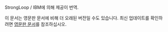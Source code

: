 <p>StrongLoop / IBM에 의해 제공이 번역.</p>

이 문서는 영문판 문서에 비해 더 오래된 버전일 수도 있습니다. 최신 업데이트를 확인하려면 <a href='{{ page.url | replace: "/ko/", "/en/" }}'>영문판 문서</a>를 참조하십시오.

